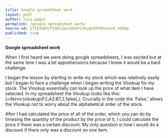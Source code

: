 ```yaml
---
title: Google spreadsheet work
layout: post
author: luca.pagni
permalink: /google-spreadsheet-work/
source-id: 1fIk1GW3LPIGKiZpvnGKmFGJKyqnS8fEH2eon4_n688g
published: true
---
```

**Google spreadsheet work**

When I first heard we were doing google spreadsheets, I was excited but at the same time I was a bit apprehensions because I knew it would be a hard challenge.

I began the lesson by starting to write my stock which was relatively easily but I began to face a challenge when I began writing the Vlookup for my stock. The Vlookup essentially can look up the price of what item I have selected. In my spreadsheet the Vlookup looks like this: (=iferror(vlookup(F2,$A$2:$B$7,2,false),). Crucially in the code the 'False,' allows the Vlookup not to worry about the alphabetical order of the stock. 

After I had calculated the price of all of the order, which you can do by timesing the quantity of the product by the price of it, I could calculate the price if there was a certain discount. My only question is how I would do a discount if there only was a discount on one item.

